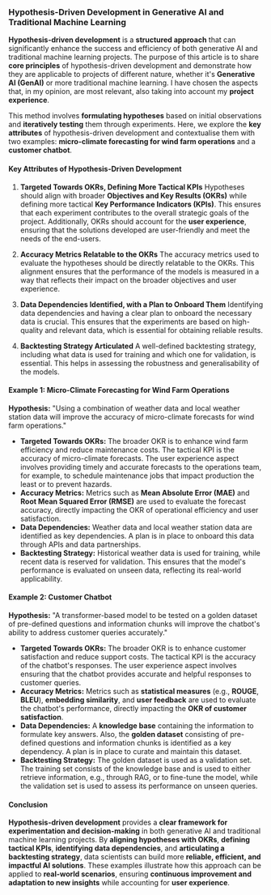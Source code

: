 ### Hypothesis-Driven Development in Generative AI and Traditional Machine Learning

**Hypothesis-driven development** is a **structured approach** that can significantly enhance the success and efficiency of both generative AI and traditional machine learning projects. The purpose of this article is to share **core principles** of hypothesis-driven development and demonstrate how they are applicable to projects of different nature, whether it's **Generative AI (GenAI)** or more traditional machine learning. I have chosen the aspects that, in my opinion, are most relevant, also taking into account my **project experience**.

This method involves **formulating hypotheses** based on initial observations and **iteratively testing** them through experiments. Here, we explore the **key attributes** of hypothesis-driven development and contextualise them with two examples: **micro-climate forecasting for wind farm operations** and a **customer chatbot**.


#### Key Attributes of Hypothesis-Driven Development

1. **Targeted Towards OKRs, Defining More Tactical KPIs**
   Hypotheses should align with broader **Objectives and Key Results (OKRs)** while defining more tactical **Key Performance Indicators (KPIs)**. This ensures that each experiment contributes to the overall strategic goals of the project. Additionally, OKRs should account for the **user experience**, ensuring that the solutions developed are user-friendly and meet the needs of the end-users.

2. **Accuracy Metrics Relatable to the OKRs**
   The accuracy metrics used to evaluate the hypotheses should be directly relatable to the OKRs. This alignment ensures that the performance of the models is measured in a way that reflects their impact on the broader objectives and user experience.

3. **Data Dependencies Identified, with a Plan to Onboard Them**
   Identifying data dependencies and having a clear plan to onboard the necessary data is crucial. This ensures that the experiments are based on high-quality and relevant data, which is essential for obtaining reliable results.

4. **Backtesting Strategy Articulated**
   A well-defined backtesting strategy, including what data is used for training and which one for validation, is essential. This helps in assessing the robustness and generalisability of the models.

#### Example 1: Micro-Climate Forecasting for Wind Farm Operations

**Hypothesis:** "Using a combination of weather data and local weather station data will improve the accuracy of micro-climate forecasts for wind farm operations."

- **Targeted Towards OKRs:** The broader OKR is to enhance wind farm efficiency and reduce maintenance costs. The tactical KPI is the accuracy of micro-climate forecasts. The user experience aspect involves providing timely and accurate forecasts to the operations team, for example, to schedule maintenance jobs that impact production the least or to prevent hazards.
- **Accuracy Metrics:** Metrics such as **Mean Absolute Error (MAE)** and **Root Mean Squared Error (RMSE)** are used to evaluate the forecast accuracy, directly impacting the OKR of operational efficiency and user satisfaction.
- **Data Dependencies:** Weather data and local weather station data are identified as key dependencies. A plan is in place to onboard this data through APIs and data partnerships.
- **Backtesting Strategy:** Historical weather data is used for training, while recent data is reserved for validation. This ensures that the model's performance is evaluated on unseen data, reflecting its real-world applicability.

#### Example 2: Customer Chatbot

**Hypothesis:** "A transformer-based model to be tested on a golden dataset of pre-defined questions and information chunks will improve the chatbot's ability to address customer queries accurately."

- **Targeted Towards OKRs:** The broader OKR is to enhance customer satisfaction and reduce support costs. The tactical KPI is the accuracy of the chatbot's responses. The user experience aspect involves ensuring that the chatbot provides accurate and helpful responses to customer queries.
- **Accuracy Metrics:** Metrics such as **statistical measures** (e.g., **ROUGE**, **BLEU**), **embedding similarity**, and **user feedback** are used to evaluate the chatbot's performance, directly impacting the **OKR of customer satisfaction**.
- **Data Dependencies:** A **knowledge base** containing the information to formulate key answers. Also, the **golden dataset** consisting of pre-defined questions and information chunks is identified as a key dependency. A plan is in place to curate and maintain this dataset.
- **Backtesting Strategy:** The golden dataset is used as a validation set. The training set consists of the knowledge base and is used to either retrieve information, e.g., through RAG, or to fine-tune the model, while the validation set is used to assess its performance on unseen queries.

#### Conclusion

**Hypothesis-driven development** provides a **clear framework for experimentation and decision-making** in both generative AI and traditional machine learning projects. By **aligning hypotheses with OKRs**, **defining tactical KPIs**, **identifying data dependencies**, and **articulating a backtesting strategy**, data scientists can build more **reliable, efficient, and impactful AI solutions**. These examples illustrate how this approach can be applied to **real-world scenarios**, ensuring **continuous improvement and adaptation to new insights** while accounting for **user experience**.
